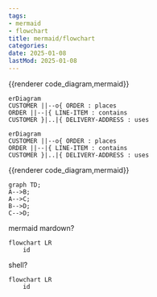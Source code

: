 ```yaml
---
tags:
- mermaid
- flowchart
title: mermaid/flowchart
categories:
date: 2025-01-08
lastMod: 2025-01-08
---
```









{{renderer code_diagram,mermaid}}

```mermaid
erDiagram
CUSTOMER ||--o{ ORDER : places
ORDER ||--|{ LINE-ITEM : contains
CUSTOMER }|..|{ DELIVERY-ADDRESS : uses
```



```mermaid
erDiagram
CUSTOMER ||--o{ ORDER : places
ORDER ||--|{ LINE-ITEM : contains
CUSTOMER }|..|{ DELIVERY-ADDRESS : uses
```







{{renderer code_diagram,mermaid}}

```mermaid
graph TD;
A-->B;
A-->C;
B-->D;
C-->D;
```



mermaid mardown?

```mermaid {class="mermaid"}
flowchart LR
    id
```



shell?

```shell
flowchart LR
    id
```
